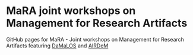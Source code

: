 # MaRA joint workshops on Management for Research Artifacts

GitHub pages for MaRA - Joint workshops on Management for Research Artifacts featuring [DaMaLOS](https://zbmed.github.io/damalos) and [AIRDeM](https://ai4rdm.github.io/AIRDeM/)
